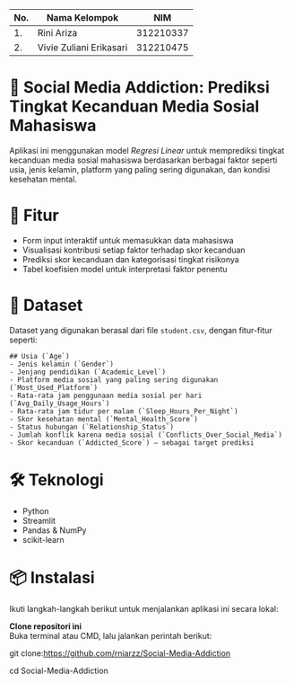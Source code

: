 | No.| Nama Kelompok |       NIM                           |
|----|------------|----------------------------------------|
| 1. | Rini Ariza | 312210337               |
| 2. | Vivie Zuliani Erikasari      |  312210475  |




# 📱 Social Media Addiction: Prediksi Tingkat Kecanduan Media Sosial Mahasiswa


Aplikasi ini menggunakan model *Regresi Linear* untuk memprediksi tingkat kecanduan media sosial mahasiswa berdasarkan berbagai faktor seperti usia, jenis kelamin, platform yang paling sering digunakan, dan kondisi kesehatan mental.

# 🚀 Fitur

- Form input interaktif untuk memasukkan data mahasiswa
- Visualisasi kontribusi setiap faktor terhadap skor kecanduan
- Prediksi skor kecanduan dan kategorisasi tingkat risikonya
- Tabel koefisien model untuk interpretasi faktor penentu

# 🧠 Dataset

Dataset yang digunakan berasal dari file `student.csv`, dengan fitur-fitur seperti:

```
## Usia (`Age`)
- Jenis kelamin (`Gender`)
- Jenjang pendidikan (`Academic_Level`)
- Platform media sosial yang paling sering digunakan (`Most_Used_Platform`)
- Rata-rata jam penggunaan media sosial per hari (`Avg_Daily_Usage_Hours`)
- Rata-rata jam tidur per malam (`Sleep_Hours_Per_Night`)
- Skor kesehatan mental (`Mental_Health_Score`)
- Status hubungan (`Relationship_Status`)
- Jumlah konflik karena media sosial (`Conflicts_Over_Social_Media`)
- Skor kecanduan (`Addicted_Score`) – sebagai target prediksi

```

# 🛠️ Teknologi

- Python
- Streamlit
- Pandas & NumPy
- scikit-learn

# 📦 Instalasi

Ikuti langkah-langkah berikut untuk menjalankan aplikasi ini secara lokal:

 **Clone repositori ini**  
   Buka terminal atau CMD, lalu jalankan perintah berikut:

   git clone:https://github.com/rniarzz/Social-Media-Addiction

   cd Social-Media-Addiction
